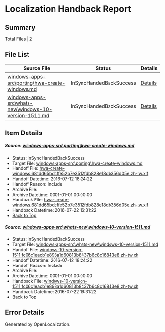 # <a name='report-top'></a> Localization Handback Report

## Summary
 Total Files | 2

## File List
 Source File | Status | Details 
 ----------- | ------ | ------- 
 [windows-apps-src\porting\hwa-create-windows.md](https://github.com/Microsoft/windows-apps/blob/3de603aec1dd4d4e716acbbb3daa52a306dfa403/windows-apps-src/porting/hwa-create-windows.md) | InSyncHandedBackSuccess | [Details](#05e2362d23ce6d1ce70e20a5610e1a5ede4649873537)
 [windows-apps-src\whats-new\windows-10-version-1511.md](https://github.com/Microsoft/windows-apps/blob/3de603aec1dd4d4e716acbbb3daa52a306dfa403/windows-apps-src/whats-new/windows-10-version-1511.md) | InSyncHandedBackSuccess | [Details](#0bcec2e82afd81f68b36eab5719902d5fb7991fb5332)

## Item Details
##### <a name='05e2362d23ce6d1ce70e20a5610e1a5ede4649873537'></a> Source: [windows-apps-src\porting\hwa-create-windows.md](https://github.com/Microsoft/windows-apps/blob/3de603aec1dd4d4e716acbbb3daa52a306dfa403/windows-apps-src/porting/hwa-create-windows.md)
* Status: InSyncHandedBackSuccess
* Target File: [windows-apps-src\porting\hwa-create-windows.md](https://github.com/Microsoft/windows-apps.zh-tw/blob/2e7582766518aa2e564901c5a093c11531ac102e/windows-apps-src/porting/hwa-create-windows.md)
* Handoff File: [hwa-create-windows.681dd65bdcffe52b7e3512fdb828e18db356d05e.zh-tw.xlf](https://github.com/Microsoft/WDG.handoff/blob/9c918eaa58b42a7f61e2b51f5d5bff7352593d4d/ol-handoff/Microsoft/windows-apps.zh-tw/master/hwa-create-windows.681dd65bdcffe52b7e3512fdb828e18db356d05e.zh-tw.xlf)
* Handoff Datetime: 2016-07-12 18:24:22
* Handoff Reason: Include
* Archive File: 
* Archive Datetime: 0001-01-01 00:00:00
* Handback File: [hwa-create-windows.681dd65bdcffe52b7e3512fdb828e18db356d05e.zh-tw.xlf](https://github.com/Microsoft/WDG.handback/blob/ccafd76a14774dd43eaa7456d6ee0cc5cf721c6f/ol-handback/Microsoft/windows-apps.zh-tw/master/hwa-create-windows.681dd65bdcffe52b7e3512fdb828e18db356d05e.zh-tw.xlf)
* Handback Datetime: 2016-07-22 16:31:22
* [Back to Top](#report-top)

##### <a name='0bcec2e82afd81f68b36eab5719902d5fb7991fb5332'></a> Source: [windows-apps-src\whats-new\windows-10-version-1511.md](https://github.com/Microsoft/windows-apps/blob/3de603aec1dd4d4e716acbbb3daa52a306dfa403/windows-apps-src/whats-new/windows-10-version-1511.md)
* Status: InSyncHandedBackSuccess
* Target File: [windows-apps-src\whats-new\windows-10-version-1511.md](https://github.com/Microsoft/windows-apps.zh-tw/blob/2e7582766518aa2e564901c5a093c11531ac102e/windows-apps-src/whats-new/windows-10-version-1511.md)
* Handoff File: [windows-10-version-1511.fc06c1eacb1e898a1d60813b8437b6c8c16843e8.zh-tw.xlf](https://github.com/Microsoft/WDG.handoff/blob/9c918eaa58b42a7f61e2b51f5d5bff7352593d4d/ol-handoff/Microsoft/windows-apps.zh-tw/master/windows-10-version-1511.fc06c1eacb1e898a1d60813b8437b6c8c16843e8.zh-tw.xlf)
* Handoff Datetime: 2016-07-12 18:24:22
* Handoff Reason: Include
* Archive File: 
* Archive Datetime: 0001-01-01 00:00:00
* Handback File: [windows-10-version-1511.fc06c1eacb1e898a1d60813b8437b6c8c16843e8.zh-tw.xlf](https://github.com/Microsoft/WDG.handback/blob/ccafd76a14774dd43eaa7456d6ee0cc5cf721c6f/ol-handback/Microsoft/windows-apps.zh-tw/master/windows-10-version-1511.fc06c1eacb1e898a1d60813b8437b6c8c16843e8.zh-tw.xlf)
* Handback Datetime: 2016-07-22 16:31:22
* [Back to Top](#report-top)


## Error Details

Generated by OpenLocalization.
